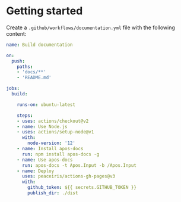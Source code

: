 # Getting started

Create a `.github/workflows/documentation.yml` file with the following content:
```yml
name: Build documentation

on:
  push:
    paths:
    - 'docs/**'
    - 'README.md'

jobs:
  build:

    runs-on: ubuntu-latest

    steps:
    - uses: actions/checkout@v2
    - name: Use Node.js
    - uses: actions/setup-node@v1
      with:
        node-version: '12'
    - name: Install apos-docs
      run: npm install apos-docs -g
    - name: Use apos-docs
      run: apos-docs -t Apos.Input -b /Apos.Input
    - name: Deploy
      uses: peaceiris/actions-gh-pages@v3
      with:
        github_token: ${{ secrets.GITHUB_TOKEN }}
        publish_dir: ./dist
```
